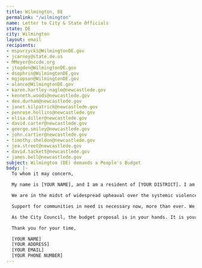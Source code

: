 ```yaml
---
title: Wilmington, DE
permalink: "/wilmington"
name: Letter to City & State Officials
state: DE
city: Wilmington
layout: email
recipients:
- mspurzycki@WilmingtonDE.gov
- jcarney@state.de.us
- MMeyer@nccde.org
- jtogden@WilmingtonDE.gov
- dsophrin@WilmingtonDE.gov
- mgjopson@WilmingtonDE.gov
- alance@WilmingtonDE.gov
- karen.hartley-nagle@newcastlede.gov
- kenneth.woods@newcastlede.gov
- dee.durham@newcastlede.gov
- janet.kilpatrick@newcastlede.gov
- penrose.hollins@newcastlede.gov
- elisa.diller@newcastlede.gov
- david.carter@newcastlede.gov
- george.smiley@newcastlede.gov
- john.cartier@newcastlede.gov
- timothy.sheldon@newcastlede.gov
- jea.street@newcastlede.gov
- david.tackett@newcastlede.gov
- james.bell@newcastlede.gov
subject: Wilmington (DE) demands a People's Budget
body: |-
  To whom it may concern,

  My name is [YOUR NAME], and I am a resident of [YOUR DISTRICT]. I am writing to demand that the City Council adopts a People’s Budget that prioritizes community well-being and redirects funding away from the police.

  We are in the midst of widespread upheaval over the systemic violence of policing. We will no longer accept empty gestures and suggestions of “reform.” We are demanding that our voices be heard now, and that real change be made to the way this city allocates its resources.

  Support for communities in need is necessary now, more than ever. We demand that the City Council defund the NCCPD. We join the calls of those across the country to \#DefundThePolice. We demand a budget that adequately and effectively meets the needs of at-risk Wilmington residents during this trying and uncertain time, when livelihoods are on the line. We demand a budget that supports community wellbeing, rather than empowers the police forces that tear them apart.

  As the City Council, the budget proposal is in your hands. It is your duty to represent your constituents. I am urging you to completely revise the budget for the 2020-2021 fiscal year, and to fund \#CareNotCops. You need to adopt a People’s Budget. Public opinion is with me.

  Thank you for your time,

  [YOUR NAME]
  [YOUR ADDRESS]
  [YOUR EMAIL]
  [YOUR PHONE NUMBER]
---
```

